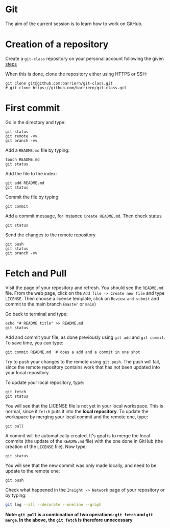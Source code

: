 # Git

The aim of the current session is to learn how to work on GitHub.

# Creation of a repository

Create a `git-class` repository on your personal account following the given [steps](https://github.com/umr-marbec/git-training/tree/master/github)

When this is done, clone the repository either using HTTPS or SSH: 

```
git clone git@github.com:barriern/git-class.git 
# git clone https://github.com/barriern/git-class.git
```

# First commit

Go in the directory and type:

```
git status
git remote -vv
git branch -vv
```

Add a `README.md` file by typing:

```
touch README.md
git status
```

Add the file to the index:

```
git add README.md
git status
```

Commit the file by typing:

```
git commit
``` 

Add a commit message, for instance `Create README.md`. Then check status

```
git status
``` 

Send the changes to the remote repository

```
git push
git status
git branch -vv
```

# Fetch and Pull

Visit the page of your repository and refresh. You should see the `README.md` file. From the web page, click on the `Add file -> Create new file` and type `LICENSE`. Then choose a license template, click on `Review and submit` and commit to the main branch (`master` or `main`)

Go back to terminal and type:

```
echo "# README title" >> README.md
git status
```

Add and commit your file, as done previously using `git add` and `git commit`. To save time, you can type:

```
git commit README.md  # does a add and a commit in one shot
```

Try to push your changes to the remote using `git push`. The push will fail, since the remote repository contains work that has not been updated into your local repository.

To update your local repository, type:

```
git fetch
git status
```

You will see that the LICENSE file is not yet in your local workspace. This is normal, since it `fetch` puts it into the **local repository**. To update the workspace by merging your local commit and the remote one, type:

```
git pull
```

A commit will be automatically created. It's goal is to merge the local commits (the update of the `README.md` file) with the one done in GitHub (the creation of the `LICENSE` file). Now type:

```
git status
```

You will see that the new commit was only made locally, and need to be update to the remote one:

```
git push
```

Check what happened in the `Insight -> Network` page of your repository or by typing:

```bash
git log --all --decorate --oneline --graph
```

**Note: `git pull` is a combination of two operations: `git fetch` and `git merge`. In the above, the `git fetch` is therefore unnecessary**
